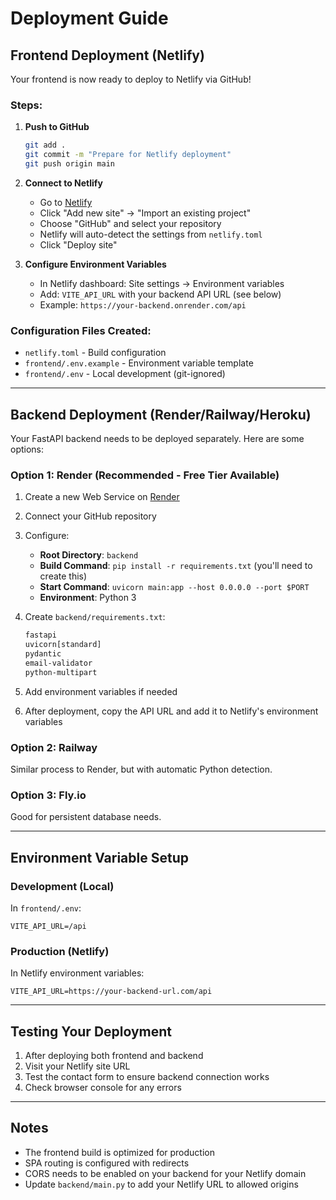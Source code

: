 # Deployment Guide

## Frontend Deployment (Netlify)

Your frontend is now ready to deploy to Netlify via GitHub!

### Steps:

1. **Push to GitHub**
   ```bash
   git add .
   git commit -m "Prepare for Netlify deployment"
   git push origin main
   ```

2. **Connect to Netlify**
   - Go to [Netlify](https://netlify.com)
   - Click "Add new site" → "Import an existing project"
   - Choose "GitHub" and select your repository
   - Netlify will auto-detect the settings from `netlify.toml`
   - Click "Deploy site"

3. **Configure Environment Variables**
   - In Netlify dashboard: Site settings → Environment variables
   - Add: `VITE_API_URL` with your backend API URL (see below)
   - Example: `https://your-backend.onrender.com/api`

### Configuration Files Created:
- `netlify.toml` - Build configuration
- `frontend/.env.example` - Environment variable template
- `frontend/.env` - Local development (git-ignored)

---

## Backend Deployment (Render/Railway/Heroku)

Your FastAPI backend needs to be deployed separately. Here are some options:

### Option 1: Render (Recommended - Free Tier Available)

1. Create a new Web Service on [Render](https://render.com)
2. Connect your GitHub repository
3. Configure:
   - **Root Directory**: `backend`
   - **Build Command**: `pip install -r requirements.txt` (you'll need to create this)
   - **Start Command**: `uvicorn main:app --host 0.0.0.0 --port $PORT`
   - **Environment**: Python 3

4. Create `backend/requirements.txt`:
   ```txt
   fastapi
   uvicorn[standard]
   pydantic
   email-validator
   python-multipart
   ```

5. Add environment variables if needed

6. After deployment, copy the API URL and add it to Netlify's environment variables

### Option 2: Railway

Similar process to Render, but with automatic Python detection.

### Option 3: Fly.io

Good for persistent database needs.

---

## Environment Variable Setup

### Development (Local)
In `frontend/.env`:
```
VITE_API_URL=/api
```

### Production (Netlify)
In Netlify environment variables:
```
VITE_API_URL=https://your-backend-url.com/api
```

---

## Testing Your Deployment

1. After deploying both frontend and backend
2. Visit your Netlify site URL
3. Test the contact form to ensure backend connection works
4. Check browser console for any errors

---

## Notes

- The frontend build is optimized for production
- SPA routing is configured with redirects
- CORS needs to be enabled on your backend for your Netlify domain
- Update `backend/main.py` to add your Netlify URL to allowed origins
